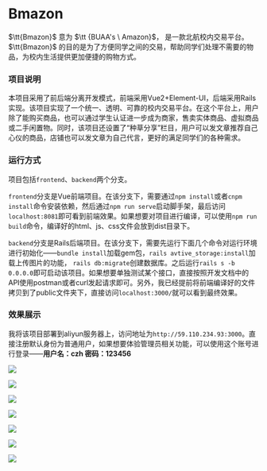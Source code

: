 # Bmazon

$\tt{Bmazon}$ 意为 $\tt {BUAA's \  Amazon}$， 是一款北航校内交易平台。 $\tt{Bmazon}$ 的目的是为了方便同学之间的交易，帮助同学们处理不需要的物品，为校内生活提供更加便捷的购物方式。


### 项目说明

本项目采用了前后端分离开发模式，前端采用Vue2+Element-UI，后端采用Rails实现。该项目实现了一个统一、透明、可靠的校内交易平台。在这个平台上，用户除了能购买商品，也可以通过学生认证进一步成为商家，售卖实体商品、虚拟商品或二手闲置物。同时，该项目还设置了“种草分享”栏目，用户可以发文章推荐自己心仪的商品，店铺也可以发文章为自己代言，更好的满足同学们的各种需求。



### 运行方式

项目包括`frontend`、`backend`两个分支。

`frontend`分支是Vue前端项目。在该分支下，需要通过`npm install`或者`cnpm install`命令安装依赖，然后通过`npm run serve`启动脚手架，最后访问`localhost:8081`即可看到前端效果。如果想要对项目进行编译，可以使用`npm run build`命令，编译好的html、js、css文件会放到dist目录下。



`backend`分支是Rails后端项目。在该分支下，需要先运行下面几个命令对运行环境进行初始化——`bundle install`加载gem包，`rails avtive_storage:install`加载上传图片的功能， `rails db:migrate`创建数据库。之后运行`rails s -b 0.0.0.0`即可启动该项目。如果想要单独测试某个接口，直接按照开发文档中的API使用postman或者curl发起请求即可。另外，我已经提前将前端编译好的文件拷贝到了public文件夹下，直接访问`localhost:3000/`就可以看到最终效果。



### 效果展示

我将该项目部署到aliyun服务器上，访问地址为`http://59.110.234.93:3000`。直接注册默认身份为普通用户，如果想要体验管理员相关功能，可以使用这个账号进行登录——**用户名：czh  密码：123456** 



![](./img/效果展示1.png)



![](./img/效果展示2.png)



 ![](./img/展示3.png)



![](./img/效果展示4.png)



![](./img/效果展示5.png)



![](./img/效果展示6.png)



![](./img/效果展示7.png)



